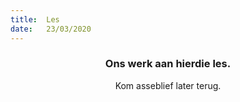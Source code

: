 ```yaml
---
title:  Les
date:   23/03/2020
---
```


### <center>Ons werk aan hierdie les.</center>
<center>Kom asseblief later terug.</center>